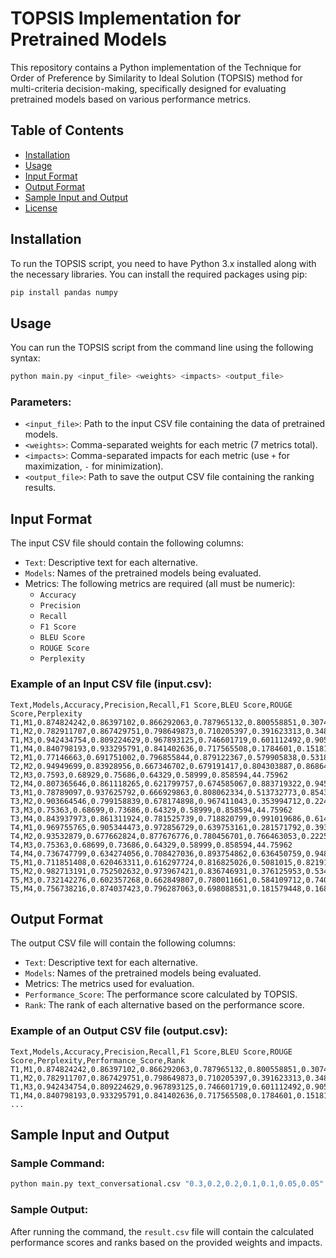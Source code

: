 # TOPSIS Implementation for Pretrained Models

This repository contains a Python implementation of the Technique for Order of Preference by Similarity to Ideal Solution (TOPSIS) method for multi-criteria decision-making, specifically designed for evaluating pretrained models based on various performance metrics.

## Table of Contents
- [Installation](#installation)
- [Usage](#usage)
- [Input Format](#input-format)
- [Output Format](#output-format)
- [Sample Input and Output](#sample-input-and-output)
- [License](#license)

## Installation

To run the TOPSIS script, you need to have Python 3.x installed along with the necessary libraries. You can install the required packages using pip:

```bash
pip install pandas numpy
```

## Usage

You can run the TOPSIS script from the command line using the following syntax:

```bash
python main.py <input_file> <weights> <impacts> <output_file>
```

### Parameters:
- `<input_file>`: Path to the input CSV file containing the data of pretrained models.
- `<weights>`: Comma-separated weights for each metric (7 metrics total).
- `<impacts>`: Comma-separated impacts for each metric (use `+` for maximization, `-` for minimization).
- `<output_file>`: Path to save the output CSV file containing the ranking results.

## Input Format

The input CSV file should contain the following columns:

- `Text`: Descriptive text for each alternative.
- `Models`: Names of the pretrained models being evaluated.
- Metrics: The following metrics are required (all must be numeric):
  - `Accuracy`
  - `Precision`
  - `Recall`
  - `F1 Score`
  - `BLEU Score`
  - `ROUGE Score`
  - `Perplexity`

### Example of an Input CSV file (input.csv):

```csv
Text,Models,Accuracy,Precision,Recall,F1 Score,BLEU Score,ROUGE Score,Perplexity
T1,M1,0.874824242,0.86397102,0.866292063,0.787965132,0.800558851,0.307478073,43.51307945
T1,M2,0.782911707,0.867429751,0.798649873,0.710205397,0.391623313,0.348639973,49.03517235
T1,M3,0.942434754,0.809224629,0.967893125,0.746601719,0.601112492,0.905180709,27.17225883
T1,M4,0.840798193,0.933295791,0.841402636,0.717565508,0.1784601,0.151815711,36.50223168
T2,M1,0.77146663,0.691751002,0.796855844,0.879122367,0.579905838,0.531860097,47.77962214
T2,M2,0.94949699,0.83928956,0.667346702,0.679191417,0.804303887,0.868645004,38.69904406
T2,M3,0.7593,0.68929,0.75686,0.64329,0.58999,0.858594,44.75962
T2,M4,0.807365646,0.861118265,0.621799757,0.674585067,0.883719322,0.945757611,28.66920061
T3,M1,0.78789097,0.937625792,0.666929863,0.808062334,0.513732773,0.854395162,13.98813745
T3,M2,0.903664546,0.799158839,0.678174898,0.967411043,0.353994712,0.224380606,46.64783135
T3,M3,0.75363,0.68699,0.73686,0.64329,0.58999,0.858594,44.75962
T3,M4,0.843937973,0.861311924,0.781525739,0.718820799,0.991019686,0.614104438,40.82035939
T4,M1,0.969755765,0.905344473,0.972856729,0.639753161,0.281571792,0.393740442,16.75167982
T4,M2,0.93532879,0.677662824,0.877676776,0.780456701,0.766463053,0.222599902,13.32805894
T4,M3,0.75363,0.68699,0.73686,0.64329,0.58999,0.858594,44.75962
T4,M4,0.736747799,0.634274056,0.708427036,0.893754862,0.636450759,0.948835609,31.8981984
T5,M1,0.711851408,0.620463311,0.616297724,0.816825026,0.5081015,0.821914174,22.98044425
T5,M2,0.982713191,0.752502632,0.973967421,0.836746931,0.376125953,0.53481296,42.25650894
T5,M3,0.732142276,0.602357268,0.662849807,0.780011661,0.584109712,0.74043356,27.43155177
T5,M4,0.756738216,0.874037423,0.796287063,0.698088531,0.181579448,0.168143716,30.10110621
```

## Output Format

The output CSV file will contain the following columns:

- `Text`: Descriptive text for each alternative.
- `Models`: Names of the pretrained models being evaluated.
- Metrics: The metrics used for evaluation.
- `Performance_Score`: The performance score calculated by TOPSIS.
- `Rank`: The rank of each alternative based on the performance score.

### Example of an Output CSV file (output.csv):

```csv
Text,Models,Accuracy,Precision,Recall,F1 Score,BLEU Score,ROUGE Score,Perplexity,Performance_Score,Rank
T1,M1,0.874824242,0.86397102,0.866292063,0.787965132,0.800558851,0.307478073,43.51307945,0.745,1
T1,M2,0.782911707,0.867429751,0.798649873,0.710205397,0.391623313,0.348639973,49.03517235,0.651,3
T1,M3,0.942434754,0.809224629,0.967893125,0.746601719,0.601112492,0.905180709,27.17225883,0.863,2
T1,M4,0.840798193,0.933295791,0.841402636,0.717565508,0.1784601,0.151815711,36.50223168,0.700,4
...
```

## Sample Input and Output

### Sample Command:

```bash
python main.py text_conversational.csv "0.3,0.2,0.2,0.1,0.1,0.05,0.05" "+,+,+,+,+,+,-" result.csv
```

### Sample Output:

After running the command, the `result.csv` file will contain the calculated performance scores and ranks based on the provided weights and impacts.




